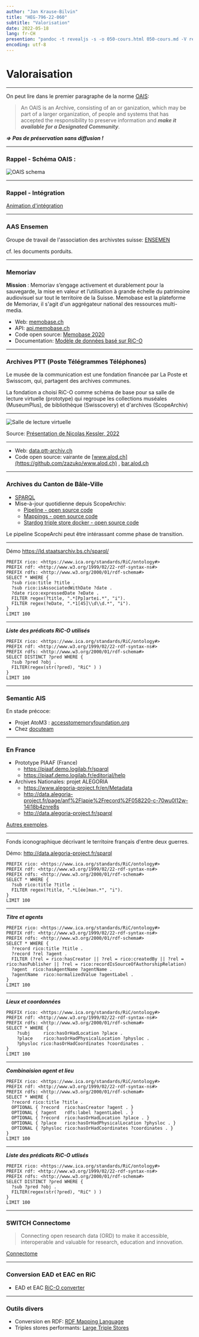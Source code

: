 ```yaml
---
author: "Jan Krause-Bilvin"
title: "HEG-796-22-060"
subtitle: "Valorisation"
date: 2022-05-18
lang: fr-CH
presention: "pandoc -t revealjs -s -o 050-cours.html 050-cours.md -V revealjs-url=reveal.js -V theme=league --katex; pandoc -t html5 -o 050-cours.pdf 050-cours.md"
encoding: utf-8
---
```


# Valoraisation

---

On peut lire dans le premier paragraphe de la norme [OAIS](https://public.ccsds.org/pubs/650x0m2.pdf):

> An OAIS is an Archive, consisting of an or ganization, 
> which may be part of a larger organization, of people 
> and systems that has accepted the responsibility to preserve
> information and ***make it available for a Designated Community***. 

***=> Pas de préservation sans diffusion !***

---

### Rappel - Schéma OAIS :

![OAIS schema](media/OAIS-schema-general.png)

---

### Rappel - Intégration

[Animation d'intégration](./media/integration.pptx)

---

### AAS Ensemen

Groupe de travail de l'association des archivstes suisse: [ENSEMEN](https://vsa-aas.ch/arbeitsgruppen/projektgruppe-ensemen/)

cf. les documents porduits.

---


### Memoriav

**Mission** :  Memoriav s’engage activement et durablement pour la sauvegarde, la mise en valeur et l’utilisation à grande échelle
du patrimoine audiovisuel sur tout le territoire de la Suisse. Memobase est la plateforme de Memoriav, il s'agit d'un aggrégateur national des ressources multi-media. 

* Web: [memobase.ch](http://memobase.ch)
* API: [api.memobase.ch](http://api.memobase.ch)
* Code open source: [Memobase 2020](https://gitlab.switch.ch/memoriav/memobase-2020)
* Documentation: [Modèle de données basé sur RiC-O](https://ub-basel.atlassian.net/wiki/spaces/MD/pages/331939971/Datenmodell)

  
---

### Archives PTT (Poste Télégrammes Téléphones)

Le musée de la communication est une fondation financée par La Poste et Swisscom, qui, partagent des archives communes.

La fondation a choisi RiC-O comme schéma de base pour sa salle de lecture virtuelle (prototype) qui regroupe les collections muséales (MuseumPlus), 
de bibliothèque (Swisscovery) et d'archives (ScopeArchiv)

---

![Salle de lecture virtuelle](PTT_archiv_aggregation.png)

Source: [Présentation de Nicolas Kessler, 2022](https://vsa-aas.ch/wp-content/uploads/2022/03/2022-03-25-Pr%C3%A4sentation-2-Nicolas-Kessler-VSA-Projektgruppe-ENSEMEN.pdf)

---

* Web: [data.ptt-archiv.ch](https://data.ptt-archiv.ch/archive/record/202776)
* Code open source: vairante de [www.alod.ch](https://github.com/zazuko/www.alod.ch) , [bar.alod.ch](https://github.com/zazuko/bar.alod.ch)
  
---
  
### Archives du Canton de Bâle-Ville

* [SPARQL](https://ld.staatsarchiv.bs.ch/sparql/) 
* Mise-à-jour quotidienne depuis ScopeArchiv:
  * [Pipeline - open source code](https://github.com/Staatsarchiv-Basel-Stadt/RDF-Pipeline)
  * [Mappings - open source code](https://github.com/Staatsarchiv-Basel-Stadt/StABS-scope2RDF)
  * [Stardog triple store docker - open source code](https://github.com/Staatsarchiv-Basel-Stadt/stardog-docker)
 
Le pipeline ScopeArchi peut être intérassant comme phase de transition.
 
---

Démo https://ld.staatsarchiv.bs.ch/sparql/ 

```
PREFIX rico: <https://www.ica.org/standards/RiC/ontology#>
PREFIX rdf: <http://www.w3.org/1999/02/22-rdf-syntax-ns#>
PREFIX rdfs: <http://www.w3.org/2000/01/rdf-schema#>
SELECT * WHERE {
  ?sub rico:title ?title .
  ?sub rico:isAssociatedWithDate ?date .
  ?date rico:expressedDate ?eDate .
  FILTER regex(?title, ".*[Pp]artei.*", "i").
  FILTER regex(?eDate, ".*1[45]\\d\\d.*", "i").
} 
LIMIT 100
```

---

***Liste des prédicats RiC-O utilisés***

```
PREFIX rico: <https://www.ica.org/standards/RiC/ontology#>
PREFIX rdf: <http://www.w3.org/1999/02/22-rdf-syntax-ns#>
PREFIX rdfs: <http://www.w3.org/2000/01/rdf-schema#>
SELECT DISTINCT ?pred WHERE {
  ?sub ?pred ?obj .
  FILTER(regex(str(?pred), "RiC" ) )
} 
LIMIT 100
```

---

### Semantic AIS

En stade précoce: 

* Projet AtoM3 : [accesstomemoryfoundation.org](https://accesstomemoryfoundation.org/development/)
* Chez [docuteam](https://docuteam.ch)
  
---



### En France

* Prototype PIAAF (France)
  * https://piaaf.demo.logilab.fr/sparql
  * https://piaaf.demo.logilab.fr/editorial/help
* Archives Nationales: projet ALEGORIA
  * https://www.alegoria-project.fr/en/Metadata
  * http://data.alegoria-project.fr/page/anf%2Flapie%2Frecord%2F058220-c-70wu0l12w-14l18b4znre8s
  * http://data.alegoria-project.fr/sparql
  
  
[Autres exemples](https://ica-egad.github.io/RiC-O/projects-and-tools.html).

---

Fonds iconographique décrivant le territoire français d'entre deux guerres.

Démo: http://data.alegoria-project.fr/sparql

```
PREFIX rico: <https://www.ica.org/standards/RiC/ontology#>
PREFIX rdf: <http://www.w3.org/1999/02/22-rdf-syntax-ns#>
PREFIX rdfs: <http://www.w3.org/2000/01/rdf-schema#>
SELECT * WHERE {
  ?sub rico:title ?title .
  FILTER regex(?title, ".*L[ée]man.*", "i").
} 
LIMIT 100
```
---

***Titre et agents***

```
PREFIX rico: <https://www.ica.org/standards/RiC/ontology#>
PREFIX rdf: <http://www.w3.org/1999/02/22-rdf-syntax-ns#>
PREFIX rdfs: <http://www.w3.org/2000/01/rdf-schema#>
SELECT * WHERE {
  ?record rico:title ?title .
  ?record ?rel ?agent .
  FILTER (?rel = rico:hasCreator || ?rel = rico:createdBy || ?rel = rico:hasPublisher || ?rel = rico:recordIsSourceOfAuthorshipRelation)
  ?agent  rico:hasAgentName ?agentName .
  ?agentName  rico:normalizedValue ?agentLabel .
} 
LIMIT 100
```

---

***Lieux et coordonnées***

```
PREFIX rico: <https://www.ica.org/standards/RiC/ontology#>
PREFIX rdf: <http://www.w3.org/1999/02/22-rdf-syntax-ns#>
PREFIX rdfs: <http://www.w3.org/2000/01/rdf-schema#>
SELECT * WHERE {
    ?subj     rico:hasOrHadLocation ?place .
    ?place    rico:hasOrHadPhysicalLocation ?physloc .
    ?physloc rico:hasOrHadCoordinates ?coordinates .
}
LIMIT 100

```

---

***Combinaision agent et lieu***


```
PREFIX rico: <https://www.ica.org/standards/RiC/ontology#>
PREFIX rdf: <http://www.w3.org/1999/02/22-rdf-syntax-ns#>
PREFIX rdfs: <http://www.w3.org/2000/01/rdf-schema#>
SELECT * WHERE {
  ?record rico:title ?title .
  OPTIONAL { ?record  rico:hasCreator ?agent . }
  OPTIONAL { ?agent   rdfs:label ?agentLabel . }
  OPTIONAL { ?record  rico:hasOrHadLocation ?place . }
  OPTIONAL { ?place   rico:hasOrHadPhysicalLocation ?physloc . }
  OPTIONAL { ?physloc rico:hasOrHadCoordinates ?coordinates . }
}
LIMIT 100

```

---

***Liste des prédicats RiC-O utlisés***

```
PREFIX rico: <https://www.ica.org/standards/RiC/ontology#>
PREFIX rdf: <http://www.w3.org/1999/02/22-rdf-syntax-ns#>
PREFIX rdfs: <http://www.w3.org/2000/01/rdf-schema#>
SELECT DISTINCT ?pred WHERE {
  ?sub ?pred ?obj .
  FILTER(regex(str(?pred), "RiC" ) )
} 
LIMIT 100
```

---

### SWITCH Connectome

> Connecting open research data (ORD) to make it accessible, 
> interoperable and valuable for research, education and innovation.

[Connectome](https://www.switch.ch/connectome/)

---


### Conversion EAD et EAC en RiC


* EAD et EAC [RiC-O converter](https://github.com/ArchivesNationalesFR/rico-converter)

---

### Outils divers

* Conversion en RDF: [RDF Mapping Language](https://rml.io/specs/rml/)
* Triples stores performants: [Large Triple Stores](https://www.w3.org/wiki/LargeTripleStores)
